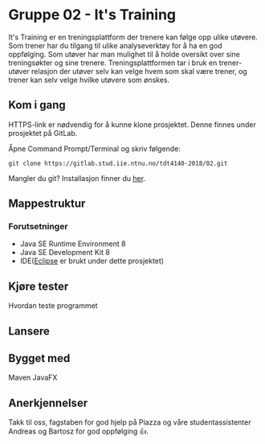 # Gruppe 02 - It's Training
It's Training er en treningsplattform der trenere kan følge opp ulike utøvere. 
Som trener har du tilgang til ulike analyseverktøy for å ha en god oppfølging.
Som utøver har man mulighet til å holde oversikt over sine treningsøkter og sine trenere. 
Treningsplattformen tar i bruk en trener-utøver relasjon der utøver selv kan velge hvem som skal være trener,
og trener kan selv velge hvilke utøvere som ønskes. 

## Kom i gang
HTTPS-link er nødvendig for å kunne klone prosjektet. Denne finnes under prosjektet på GitLab.

Åpne Command Prompt/Terminal og skriv følgende: 

```
git clone https://gitlab.stud.iie.ntnu.no/tdt4140-2018/02.git
```
Mangler du git? Installasjon finner du [her](https://git-scm.com/book/en/v2/Getting-Started-Installing-Git).

## Mappestruktur

### Forutsetninger
- Java SE Runtime Environment 8
- Java SE Development Kit 8
- IDE([Eclipse](https://www.eclipse.org/downloads/) er brukt under dette prosjektet)


## Kjøre tester 
Hvordan teste programmet

## Lansere


## Bygget med
Maven
JavaFX

## Anerkjennelser
Takk til oss, fagstaben for god hjelp på Piazza og våre studentassistenter Andreas og Bartosz for god oppfølging :+1:.  